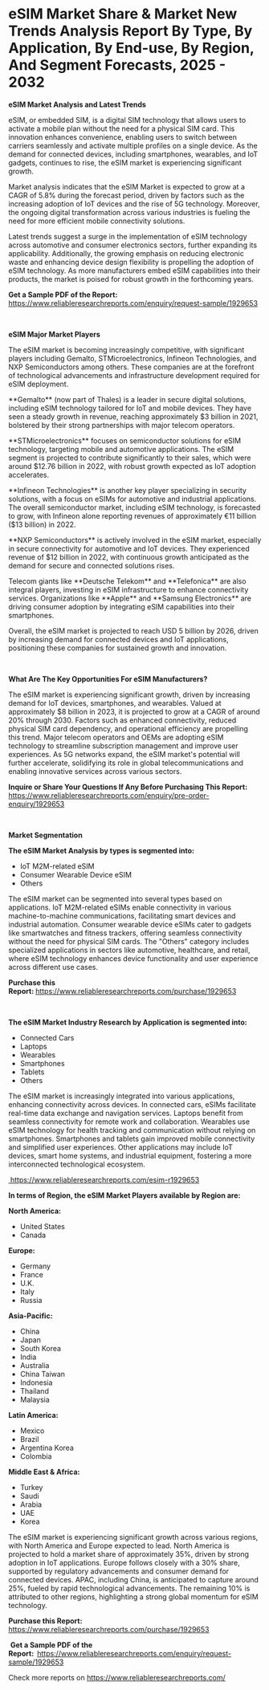 <p><h1>eSIM Market Share & Market New Trends Analysis Report By Type, By Application, By End-use, By Region, And Segment Forecasts, 2025 - 2032</h1></p><p><strong>eSIM Market Analysis and Latest Trends</strong></p>
<p><p>eSIM, or embedded SIM, is a digital SIM technology that allows users to activate a mobile plan without the need for a physical SIM card. This innovation enhances convenience, enabling users to switch between carriers seamlessly and activate multiple profiles on a single device. As the demand for connected devices, including smartphones, wearables, and IoT gadgets, continues to rise, the eSIM market is experiencing significant growth. </p><p>Market analysis indicates that the eSIM Market is expected to grow at a CAGR of 5.8% during the forecast period, driven by factors such as the increasing adoption of IoT devices and the rise of 5G technology. Moreover, the ongoing digital transformation across various industries is fueling the need for more efficient mobile connectivity solutions. </p><p>Latest trends suggest a surge in the implementation of eSIM technology across automotive and consumer electronics sectors, further expanding its applicability. Additionally, the growing emphasis on reducing electronic waste and enhancing device design flexibility is propelling the adoption of eSIM technology. As more manufacturers embed eSIM capabilities into their products, the market is poised for robust growth in the forthcoming years.</p></p>
<p><strong>Get a Sample PDF of the Report:&nbsp;</strong> <a href="https://www.reliableresearchreports.com/enquiry/request-sample/1929653?utm_campaign=3253&utm_medium=2&utm_source=Github&utm_content=ia&utm_term=06042025&utm_id=esim">https://www.reliableresearchreports.com/enquiry/request-sample/1929653</a></p>
<p>&nbsp;</p>
<p><strong>eSIM Major Market Players</strong></p>
<p><p>The eSIM market is becoming increasingly competitive, with significant players including Gemalto, STMicroelectronics, Infineon Technologies, and NXP Semiconductors among others. These companies are at the forefront of technological advancements and infrastructure development required for eSIM deployment.</p><p>**Gemalto** (now part of Thales) is a leader in secure digital solutions, including eSIM technology tailored for IoT and mobile devices. They have seen a steady growth in revenue, reaching approximately $3 billion in 2021, bolstered by their strong partnerships with major telecom operators.</p><p>**STMicroelectronics** focuses on semiconductor solutions for eSIM technology, targeting mobile and automotive applications. The eSIM segment is projected to contribute significantly to their sales, which were around $12.76 billion in 2022, with robust growth expected as IoT adoption accelerates.</p><p>**Infineon Technologies** is another key player specializing in security solutions, with a focus on eSIMs for automotive and industrial applications. The overall semiconductor market, including eSIM technology, is forecasted to grow, with Infineon alone reporting revenues of approximately €11 billion ($13 billion) in 2022.</p><p>**NXP Semiconductors** is actively involved in the eSIM market, especially in secure connectivity for automotive and IoT devices. They experienced revenue of $12 billion in 2022, with continuous growth anticipated as the demand for secure and connected solutions rises.</p><p>Telecom giants like **Deutsche Telekom** and **Telefonica** are also integral players, investing in eSIM infrastructure to enhance connectivity services. Organizations like **Apple** and **Samsung Electronics** are driving consumer adoption by integrating eSIM capabilities into their smartphones.</p><p>Overall, the eSIM market is projected to reach USD 5 billion by 2026, driven by increasing demand for connected devices and IoT applications, positioning these companies for sustained growth and innovation.</p></p>
<p>&nbsp;</p>
<p><strong>What Are The Key Opportunities For eSIM Manufacturers?</strong></p>
<p><p>The eSIM market is experiencing significant growth, driven by increasing demand for IoT devices, smartphones, and wearables. Valued at approximately $8 billion in 2023, it is projected to grow at a CAGR of around 20% through 2030. Factors such as enhanced connectivity, reduced physical SIM card dependency, and operational efficiency are propelling this trend. Major telecom operators and OEMs are adopting eSIM technology to streamline subscription management and improve user experiences. As 5G networks expand, the eSIM market's potential will further accelerate, solidifying its role in global telecommunications and enabling innovative services across various sectors.</p></p>
<p><strong>Inquire or Share Your Questions If Any Before Purchasing This Report:</strong> <a href="https://www.reliableresearchreports.com/enquiry/pre-order-enquiry/1929653?utm_campaign=3253&utm_medium=2&utm_source=Github&utm_content=ia&utm_term=06042025&utm_id=esim">https://www.reliableresearchreports.com/enquiry/pre-order-enquiry/1929653</a></p>
<p>&nbsp;</p>
<p><strong>Market Segmentation</strong></p>
<p><strong>The eSIM Market Analysis by types is segmented into:</strong></p>
<p><ul><li>IoT M2M-related eSIM</li><li>Consumer Wearable Device eSIM</li><li>Others</li></ul></p>
<p><p>The eSIM market can be segmented into several types based on applications. IoT M2M-related eSIMs enable connectivity in various machine-to-machine communications, facilitating smart devices and industrial automation. Consumer wearable device eSIMs cater to gadgets like smartwatches and fitness trackers, offering seamless connectivity without the need for physical SIM cards. The "Others" category includes specialized applications in sectors like automotive, healthcare, and retail, where eSIM technology enhances device functionality and user experience across different use cases.</p></p>
<p><strong>Purchase this Report:&nbsp;</strong><a href="https://www.reliableresearchreports.com/purchase/1929653?utm_campaign=3253&utm_medium=2&utm_source=Github&utm_content=ia&utm_term=06042025&utm_id=esim">https://www.reliableresearchreports.com/purchase/1929653</a></p>
<p>&nbsp;</p>
<p><strong>The eSIM Market Industry Research by Application is segmented into:</strong></p>
<p><ul><li>Connected Cars</li><li>Laptops</li><li>Wearables</li><li>Smartphones</li><li>Tablets</li><li>Others</li></ul></p>
<p><p>The eSIM market is increasingly integrated into various applications, enhancing connectivity across devices. In connected cars, eSIMs facilitate real-time data exchange and navigation services. Laptops benefit from seamless connectivity for remote work and collaboration. Wearables use eSIM technology for health tracking and communication without relying on smartphones. Smartphones and tablets gain improved mobile connectivity and simplified user experiences. Other applications may include IoT devices, smart home systems, and industrial equipment, fostering a more interconnected technological ecosystem.</p></p>
<p><a href="https://www.reliableresearchreports.com/esim-r1929653?utm_campaign=3253&utm_medium=2&utm_source=Github&utm_content=ia&utm_term=06042025&utm_id=esim">&nbsp;https://www.reliableresearchreports.com/esim-r1929653</a></p>
<p><strong>In terms of Region, the eSIM Market Players available by Region are:</strong></p>
<p>
    <p> <strong> North America: </strong>
        <ul>
            <li>United States</li>
            <li>Canada</li>
        </ul>
        </p> 
    <p> <strong> Europe: </strong>
        <ul>
            <li>Germany</li>
            <li>France</li>
            <li>U.K.</li>
            <li>Italy</li>
            <li>Russia</li>
        </ul>
        </p> 
    <p> <strong> Asia-Pacific: </strong>
        <ul>
            <li>China</li>
            <li>Japan</li>
            <li>South Korea</li>
            <li>India</li>
            <li>Australia</li>
            <li>China Taiwan</li>
            <li>Indonesia</li>
            <li>Thailand</li>
            <li>Malaysia</li>
        </ul>
        </p> 
    <p> <strong> Latin America: </strong>
        <ul>
            <li>Mexico</li>
            <li>Brazil</li>
            <li>Argentina Korea</li>
            <li>Colombia</li>
        </ul>
        </p> 
    <p> <strong> Middle East & Africa: </strong>
        <ul>
            <li>Turkey</li>
            <li>Saudi</li>
            <li>Arabia</li>
            <li>UAE</li>
            <li>Korea</li>
        </ul>
    </p>
    </p>
<p><p>The eSIM market is experiencing significant growth across various regions, with North America and Europe expected to lead. North America is projected to hold a market share of approximately 35%, driven by strong adoption in IoT applications. Europe follows closely with a 30% share, supported by regulatory advancements and consumer demand for connected devices. APAC, including China, is anticipated to capture around 25%, fueled by rapid technological advancements. The remaining 10% is attributed to other regions, highlighting a strong global momentum for eSIM technology.</p></p>
<p><strong>Purchase this Report: </strong><a href="https://www.reliableresearchreports.com/purchase/1929653?utm_campaign=3253&utm_medium=2&utm_source=Github&utm_content=ia&utm_term=06042025&utm_id=esim">https://www.reliableresearchreports.com/purchase/1929653</a></p>
<p>&nbsp;<strong>Get a Sample PDF of the Report:&nbsp;&nbsp;</strong><a href="https://www.reliableresearchreports.com/enquiry/request-sample/1929653?utm_campaign=3253&utm_medium=2&utm_source=Github&utm_content=ia&utm_term=06042025&utm_id=esim">https://www.reliableresearchreports.com/enquiry/request-sample/1929653</a></p>
<p><strong></strong></p>
<p>Check more reports on <a href="https://www.reliableresearchreports.com/?utm_campaign=3253&utm_medium=2&utm_source=Github&utm_content=ia&utm_term=06042025&utm_id=esim">https://www.reliableresearchreports.com/</a></p>